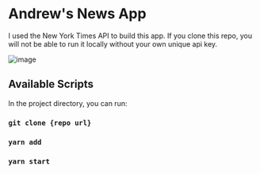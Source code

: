 # Andrew's News App

I used the New York Times API to build this app. If you clone this repo, you will not be able to run it locally without your own unique api key.

![image](https://user-images.githubusercontent.com/83406605/150166419-9821aeee-70a0-4e47-b685-888a9fccfcd5.png)


## Available Scripts

In the project directory, you can run:

### `git clone {repo url}`
### `yarn add`
### `yarn start`
